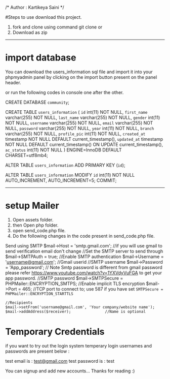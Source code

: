 /* Author : Kartikeya Saini */


#Steps to use download this project.
1. fork and clone using command git clone <repository url>
or 
2. Download as zip



*******************************************************************************
# import database
You can download the users_information sql file and import it into your phpmyadmin panel by clicking on the import button present on the panel header.

or run the following codes in console one after the other.

CREATE DATABASE `community`;

CREATE TABLE `users_information` (
  `id` int(11) NOT NULL,
  `first_name` varchar(255) NOT NULL,
  `last_name` varchar(255) NOT NULL,
  `gender` int(11) NOT NULL,
  `username` varchar(255) NOT NULL,
  `email` varchar(255) NOT NULL,
  `password` varchar(255) NOT NULL,
  `year` int(11) NOT NULL,
  `branch` varchar(255) NOT NULL,
  `profile_pic` int(11) NOT NULL,
  `created_at` timestamp NOT NULL DEFAULT current_timestamp(),
  `updated_at` timestamp NOT NULL DEFAULT current_timestamp() ON UPDATE current_timestamp(),
  `ac_status` int(11) NOT NULL
) ENGINE=InnoDB DEFAULT CHARSET=utf8mb4;

ALTER TABLE `users_information`
  ADD PRIMARY KEY (`id`);
  
 ALTER TABLE `users_information`
  MODIFY `id` int(11) NOT NULL AUTO_INCREMENT, AUTO_INCREMENT=5;
COMMIT;

*******************************************************************************

# setup Mailer
1. Open assets folder.
2. then Open php folder.
3. open send_code.php file.
4. Do the following changes in the code present in send_code.php file.

Send using SMTP
    $mail->Host       = 'smtp.gmail.com';        //if you will use gmail to send verification email don't change             //Set the SMTP server to send through
    $mail->SMTPAuth   = true;                                   //Enable SMTP authentication
    $mail->Username   = 'username@gmail.com';      //Gmail userid              //SMTP username
    $mail->Password   = 'App_password';        // Note Smtp password is different from gmail password please refer https://www.youtube.com/watch?v=1YXVdyVuFGA to get your app password.                      //SMTP password
    $mail->SMTPSecure = PHPMailer::ENCRYPTION_SMTPS;            //Enable implicit TLS encryption
    $mail->Port       = 465;                                    //TCP port to connect to; use 587 if you have set `SMTPSecure = PHPMailer::ENCRYPTION_STARTTLS`

    //Recipients
    $mail->setFrom('username@gmail.com', 'Your company/website name');
    $mail->addAddress($receiver);               //Name is optional
    
    
# Temporary Credentials
if you want to try out the login system temperary login usernames and passwords are present below :

test email is : test@gmail.com
test password is : test

You can signup and add new accounts...
Thanks for reading :)


